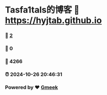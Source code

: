 # Tasfa1tals的博客 :link: https://hyjtab.github.io 
### :page_facing_up: [2](https://hyjtab.github.io/tag.html) 
### :speech_balloon: 0 
### :hibiscus: 4266 
### :alarm_clock: 2024-10-26 20:46:31 
### Powered by :heart: [Gmeek](https://github.com/Meekdai/Gmeek)
